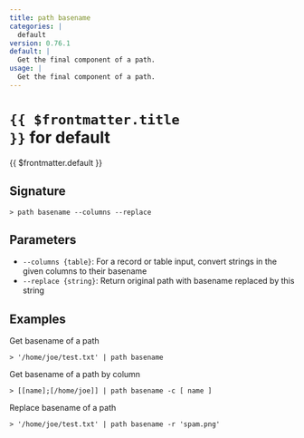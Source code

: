 ```yaml
---
title: path basename
categories: |
  default
version: 0.76.1
default: |
  Get the final component of a path.
usage: |
  Get the final component of a path.
---
```


# <code>{{ $frontmatter.title }}</code> for default

<div class='command-title'>{{ $frontmatter.default }}</div>

## Signature

```> path basename --columns --replace```

## Parameters

 -  `--columns {table}`: For a record or table input, convert strings in the given columns to their basename
 -  `--replace {string}`: Return original path with basename replaced by this string

## Examples

Get basename of a path
```shell
> '/home/joe/test.txt' | path basename
```

Get basename of a path by column
```shell
> [[name];[/home/joe]] | path basename -c [ name ]
```

Replace basename of a path
```shell
> '/home/joe/test.txt' | path basename -r 'spam.png'
```
